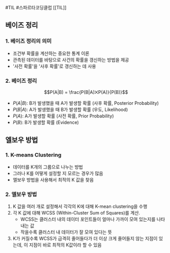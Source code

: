 #TIL #스파르타코딩클럽 [[TIL]]

## 베이즈 정리
### 1. 베이즈 정리의 의미
- 조건부 확률을 계산하는 중요한 통계 이론
- 관측된 데이터를 바탕으로 사건의 확률을 갱신하는 방법을 제공
- '사전 확률'을 '사후 확률'로 갱신하는 데 사용


### 2. 베이즈 정리
$$P(A|B) = \frac{P(B|A)⨉P(A)}{P(B)}$$
- $P(A|B)$: B가 발생했을 때 A가 발생할 확률 (사후 확률, Posterior Probability)
- $P(B|A)$: A가 발생했을 때 B가 발생할 확률 (우도, Likelihood)
- $P(A)$: A가 발생할 확률 (사전 확률, Prior Probability)
- $P(B)$: B가 발생할 확률 (Evidence)



## 엘보우 방법
### 1. K-means Clustering
- 데이터를 K개의 그룹으로 나누는 방법
- 그러나 K를 어떻게 설정할 지 모르는 경우가 많음
- 엘보우 방법을 사용해서 최적의 K 값을 찾음


### 2. 엘보우 방법
1) K 값을 여러 개로 설정해서 각각의 K에 대해 K-mean clustering을 수행
2) 각 K 값에 대해 WCSS (Within-Cluster Sum of Squares)를 계산.
	- WCSS는 클러스터 내의 데이터 포인트들이 얼마나 가까이 모여 있는지를 나타내는 값
	- 작을수록 클러스터 내 데이터가 잘 모여 있다는 뜻
3) K가 커질수록 WCSS가 급격히 줄어들다가 더 이상 크게 줄어들지 않는 지점이 있는데, 이 지점이 바로 최적의 K값이라 할 수 있음


